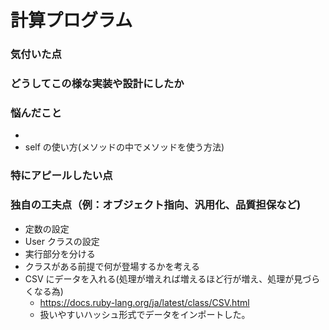 # 計算プログラム

### 気付いた点

### どうしてこの様な実装や設計にしたか

### 悩んだこと

-
- self の使い方(メソッドの中でメソッドを使う方法)

### 特にアピールしたい点

### 独自の工夫点（例：オブジェクト指向、汎用化、品質担保など)

- 定数の設定
- User クラスの設定
- 実行部分を分ける
- クラスがある前提で何が登場するかを考える
- CSV にデータを入れる(処理が増えれば増えるほど行が増え、処理が見づらくなる為)
  - https://docs.ruby-lang.org/ja/latest/class/CSV.html
  - 扱いやすいハッシュ形式でデータをインポートした。
